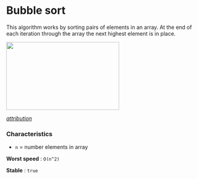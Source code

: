 # Bubble sort

This algorithm works by sorting pairs of elements in an array. At the end of each iteration through the array the next highest element is in place.

<img src="https://upload.wikimedia.org/wikipedia/commons/c/c8/Bubble-sort-example-300px.gif" width="300" height="180" />

*[attribution](https://commons.wikimedia.org/wiki/File:Bubble-sort-example-300px.gif)*

### Characteristics

* `n` = number elements in array

**Worst speed** : `O(n^2)`

**Stable** : `true`

